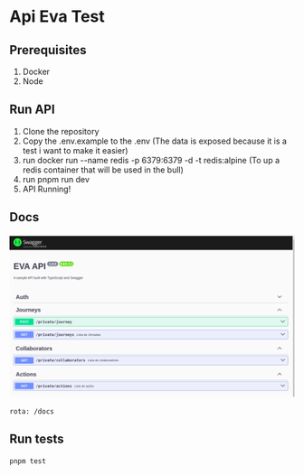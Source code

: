 # Api Eva Test

## Prerequisites

1. Docker
2. Node

## Run API

1. Clone the repository
2. Copy the .env.example to the .env (The data is exposed because it is a test i want to make it easier)
3. run docker run --name redis -p 6379:6379 -d -t redis:alpine (To up a redis container that will be used in the bull)
4. run pnpm run dev
5. API Running!

## Docs

![1737829745657](images/README/1737829745657.png)

```
rota: /docs
```

## Run tests

```
pnpm test
```
